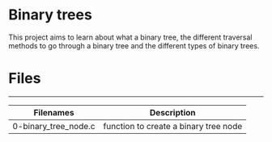 # Binary trees

This project aims to learn about what a binary tree, the different traversal methods to go through a binary tree and the different types of binary trees.

# Files
----------------------------------
| Filenames | Description |
|---------- | ------------|
|0-binary_tree_node.c | function to create a binary tree node | 
